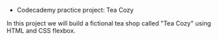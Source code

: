 * Codecademy practice project: Tea Cozy

In this project we will build a fictional tea shop called "Tea Cozy" using HTML and CSS flexbox.